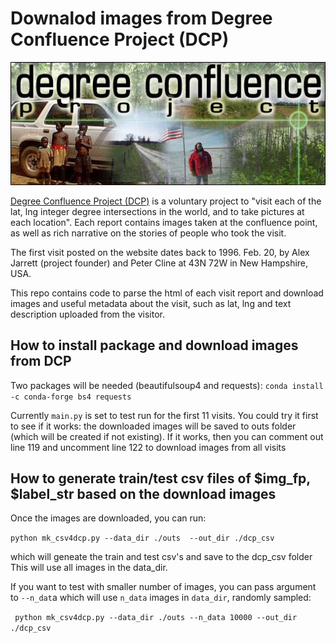 # Downalod images from Degree Confluence Project (DCP)
![dcp-banner](media/dcp_banner.jpeg)

[Degree Confluence Project (DCP)](https://confluence.org/infoconf.php) is a voluntary project to 
"visit each of the lat, lng integer degree intersections in the world, and to take pictures at each
location".
Each report contains images taken at the confluence point, as well as rich narrative on the stories
of people who took the visit.

The first visit posted on the website dates back to 1996. Feb. 20, by Alex Jarrett (project founder)
and Peter Cline  at 43N 72W in New Hampshire, USA.

This repo contains code to parse the html of each visit report and download images and  useful
metadata about the visit, such as lat, lng and text description uploaded from the visitor.


## How to install package and download images from DCP
Two packages will be needed (beautifulsoup4 and requests):
`conda install -c conda-forge bs4 requests`

Currently `main.py` is set to test run for the first 11 visits.
You could try it first to see if it works: the downloaded images will be saved to outs folder (which will be created if not existing).
If it works, then you can comment out line 119 and uncomment line 122 to download images from all visits

## How to generate train/test csv files of $img_fp, $label_str based on the download images
Once the images are downloaded, you can run:

`python mk_csv4dcp.py --data_dir ./outs  --out_dir ./dcp_csv`

 which will geneate the train and test csv's and save to the dcp_csv folder
 This will use all images in the data_dir.

If you want to test with smaller number of images, you can pass argument to `--n_dat`a which will use `n_data` images in `data_dir`, randomly sampled:

` python mk_csv4dcp.py --data_dir ./outs --n_data 10000 --out_dir ./dcp_csv`


